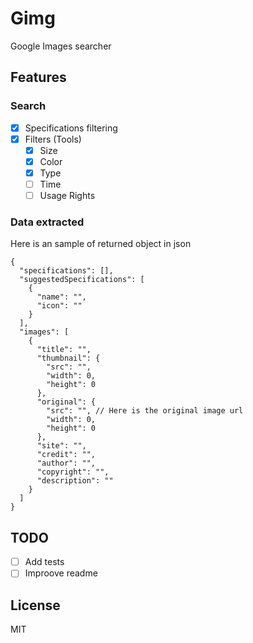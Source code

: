 # Gimg

Google Images searcher

## Features

### Search

- [x] Specifications filtering
- [x] Filters (Tools)
  - [x] Size
  - [x] Color
  - [x] Type
  - [ ] Time
  - [ ] Usage Rights

### Data extracted

Here is an sample of returned object in json
```jsonc
{
  "specifications": [],
  "suggestedSpecifications": [
    {
      "name": "",
      "icon": ""
    }
  ],
  "images": [
    {
      "title": "",
      "thumbnail": {
        "src": "",
        "width": 0,
        "height": 0
      },
      "original": {
        "src": "", // Here is the original image url
        "width": 0,
        "height": 0
      },
      "site": "",
      "credit": "",
      "author": "",
      "copyright": "",
      "description": ""
    }
  ]
}
```

## TODO

- [ ] Add tests
- [ ] Improove readme

## License

MIT
